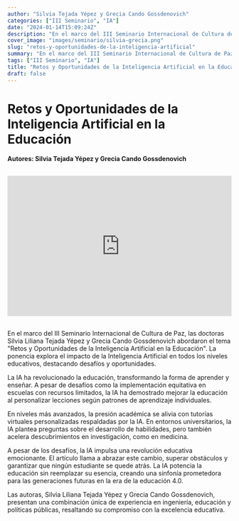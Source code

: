 ```yaml
---
author: "Silvia Tejada Yépez y Grecia Cando Gossdenovich"
categories: ["III Seminario", "IA"]
date: "2024-01-14T15:09:24Z"
description: "En el marco del III Seminario Internacional de Cultura de Paz, las doctoras Silvia Liliana Tejada Yépez y Grecia Cando Gossdenovich abordaron el tema Retos y Oportunidades de la Inteligencia Artificial en la Educación"
cover_image: "images/seminario/silvia-grecia.png"
slug: "retos-y-oportunidades-de-la-inteligencia-artificial"
summary: "En el marco del III Seminario Internacional de Cultura de Paz, las doctoras Silvia Liliana Tejada Yépez y Grecia Cando Gossdenovich abordaron el tema Retos y Oportunidades de la Inteligencia Artificial en la Educación."
tags: ["III Seminario", "IA"]
title: "Retos y Oportunidades de la Inteligencia Artificial en la Educación"
draft: false
---
```


# Retos y Oportunidades de la Inteligencia Artificial en la Educación

<div style="display: flex; justify-content: flex-start; font-weight: bold; margin-bottom: 30px;"> 
Autores: Silvia Tejada Yépez y Grecia Cando Gossdenovich
</div>

<div style="display: flex; justify-content: center; margin-bottom: 30px;">
<iframe width="560" height="315" src="https://www.youtube.com/embed/BDUtFIRTa0Y?si=-WEqEPvuzxoappwQ" title="YouTube video player" frameborder="0" allow="accelerometer; autoplay; clipboard-write; encrypted-media; gyroscope; picture-in-picture; web-share" allowfullscreen></iframe>
</div>

En el marco del III Seminario Internacional de Cultura de Paz, las doctoras Silvia Liliana Tejada Yépez y Grecia Cando Gossdenovich abordaron el tema "Retos y Oportunidades de la Inteligencia Artificial en la Educación". La ponencia explora el impacto de la Inteligencia Artificial en todos los niveles educativos, destacando desafíos y oportunidades.

La IA ha revolucionado la educación, transformando la forma de aprender y enseñar. A pesar de desafíos como la implementación equitativa en escuelas con recursos limitados, la IA ha demostrado mejorar la educación al personalizar lecciones según patrones de aprendizaje individuales.

En niveles más avanzados, la presión académica se alivia con tutorías virtuales personalizadas respaldadas por la IA. En entornos universitarios, la IA plantea preguntas sobre el desarrollo de habilidades, pero también acelera descubrimientos en investigación, como en medicina.

A pesar de los desafíos, la IA impulsa una revolución educativa emocionante. El artículo llama a abrazar este cambio, superar obstáculos y garantizar que ningún estudiante se quede atrás. La IA potencia la educación sin reemplazar su esencia, creando una sinfonía prometedora para las generaciones futuras en la era de la educación 4.0.

Las autoras, Silvia Liliana Tejada Yépez y Grecia Cando Gossdenovich, presentan una combinación única de experiencia en ingeniería, educación y políticas públicas, resaltando su compromiso con la excelencia educativa.